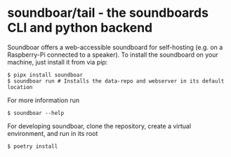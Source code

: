 # soundboar/tail - the soundboards CLI and python backend

Soundboar offers a web-accessible soundboard for self-hosting (e.g. on a Raspberry-Pi connected to a speaker).
To install the soundboard on your machine, just install it from via pip:

```shell
$ pipx install soundboar
$ soundboar run # Installs the data-repo and webserver in its default location
```

For more information run

```shell
$ soundboar --help
```

For developing soundboar, clone the repository, create a virtual environment, and run in its root

```shell
$ poetry install
```
